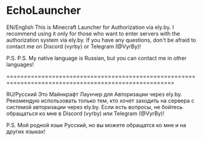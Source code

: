 # EchoLauncher

EN/English
This is Minecraft Launcher for Authorization via ely.by. 
I recommend using it only for those who want to enter servers with the authorization system via ely.by.
If you have any questions, don't be afraid to contact me on Discord (vyrby) or Telegram (@VyrBy)!

P.S. P.S. My native language is Russian, but you can contact me in other languages!


======================================================================================================


RU/Русский
Это Майнкрафт Лаунчер для Авторизации через ely.by. 
Рекомендую использовать только тем, кто хочет заходить на сервера с системой авторизации через ely.by.
Если есть вопросы, не бойтесь обращаться ко мне в Discord (vyrby) или Telegram (@VyrBy)!

P.S. Мой родной язык Русский, но вы можете обращатся ко мне и на других языках!
